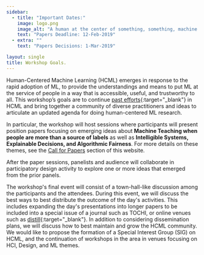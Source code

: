 ```yaml
---
sidebar:
  - title: "Important Dates:"
    image: logo.png
    image_alt: "A human at the center of something, something, machine learning."
    text: "Papers Deadline: 12-Feb-2019"
  - extra: ""
    text: "Papers Decisions: 1-Mar-2019"

layout: single
title: Workshop Goals.
---
```


Human-Centered Machine Learning (HCML) emerges in response to the rapid adoption of ML, to provide the understandings and means to put ML at the service of people in a way that is accessible, useful, and trustworthy to all. This workshop’s goals are to continue [past efforts](http://hcml2016.goldsmithsdigital.com/){:target="_blank"} in HCML and bring together a community of diverse practitioners and ideas to articulate an updated agenda for doing human-centered ML research.

In particular, the workshop will host sessions where participants will present position papers focusing on emerging ideas about **Machine Teaching when people are more than a source of labels** as well as **Intelligible Systems, Explainable Decisions, and Algorithmic Fairness**. For more details on these themes, see the [Call for Papers](callforpapers.html) section of this website.

After the paper sessions, panelists and audience will collaborate in participatory design activity to explore one or more ideas that emerged from the prior panels.

The workshop's final event will consist of a town-hall-like discussion among the participants and the attendees. During this event, we will discuss the best ways to best distribute the outcome of the day's activities. This includes expanding the day's presentations into longer papers to be included into a special issue of a journal such as TOCHI, or online venues such as [distill](http://distill.pub){:target="_blank"}.
In addition to considering dissemination plans, we will discuss how to best maintain and grow the HCML community. We would like to propose the formation of a Special Interest Group (SIG) on HCML, and the continuation of workshops in the area in venues focusing on  HCI, Design, and ML themes.
